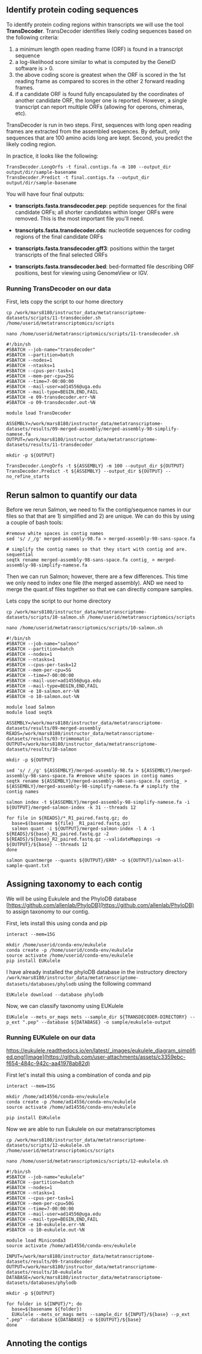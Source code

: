 ## Identify protein coding sequences
To identify protein coding regions within transcripts we will use the tool **TransDecoder**. TransDecoder identifies likely coding sequences based on the following criteria:

1. a minimum length open reading frame (ORF) is found in a transcript sequence
2. a log-likelihood score similar to what is computed by the GeneID software is > 0.
3. the above coding score is greatest when the ORF is scored in the 1st reading frame as compared to scores in the other 2 forward reading frames.
4. if a candidate ORF is found fully encapsulated by the coordinates of another candidate ORF, the longer one is reported. However, a single transcript can report multiple ORFs (allowing for operons, chimeras, etc).

TransDecoder is run in two steps. First, sequences with long open reading frames are extracted from the assembled sequences.  By default, only sequences that are 100 amino acids long are kept. Second, you predict the likely coding region. 

In practice, it looks like the following:

```
TransDecoder.LongOrfs -t final.contigs.fa -m 100 --output_dir output/dir/sample-basename
TransDecoder.Predict -t final.contigs.fa --output_dir output/dir/sample-basename
```

You will have four final outputs: 

* **transcripts.fasta.transdecoder.pep**: peptide sequences for the final candidate ORFs; all shorter candidates within longer ORFs were removed. This is the most important file you'll need.

* **transcripts.fasta.transdecoder.cds**: nucleotide sequences for coding regions of the final candidate ORFs
 
* **transcripts.fasta.transdecoder.gff3**: positions within the target transcripts of the final selected ORFs

* **transcripts.fasta.transdecoder.bed**: bed-formatted file describing ORF positions, best for viewing using GenomeView or IGV.


### Running TransDecoder on our data

First, lets copy the script to our home directory

```
cp /work/mars8180/instructor_data/metatranscriptome-datasets/scripts/11-transdecoder.sh /home/userid/metatranscriptomics/scripts
```

```
nano /home/userid/metatranscriptomics/scripts/11-transdecoder.sh
```

```
#!/bin/sh
#SBATCH --job-name="transdecoder"
#SBATCH --partition=batch
#SBATCH --nodes=1
#SBATCH --ntasks=1
#SBATCH --cpus-per-task=1
#SBATCH --mem-per-cpu=25G
#SBATCH --time=7-00:00:00
#SBATCH --mail-user=ad14556@uga.edu
#SBATCH --mail-type=BEGIN,END,FAIL
#SBATCH -e 09-transdecoder.err-%N
#SBATCH -o 09-transdecoder.out-%N

module load TransDecoder

ASSEMBLY=/work/mars8180/instructor_data/metatranscriptome-datasets/results/09-merged-assembly/merged-assembly-98-simplify-namese.fa
OUTPUT=/work/mars8180/instructor_data/metatranscriptome-datasets/results/11-transdecoder

mkdir -p ${OUTPUT}

TransDecoder.LongOrfs -t ${ASSEMBLY} -m 100 --output_dir ${OUTPUT}
TransDecoder.Predict -t ${ASSEMBLY} --output_dir ${OUTPUT} --no_refine_starts
```

## Rerun salmon to quantify our data

Before we rerun Salmon, we need to fix the contig/sequence names in our files so that that are 1) simplified and 2) are unique. We can do this by using a couple of bash tools: 

```
#remove white spaces in contig names
sed 's/ /_/g' merged-assembly-98.fa > merged-assembly-98-sans-space.fa 

# simplify the contig names so that they start with contig and are. sequential
seqtk rename merged-assembly-98-sans-space.fa contig_ > merged-assembly-98-simplify-namese.fa
```

Then we can run Salmon; however, there are a few differences. This time we only need to index one file (the merged assembly). AND we need to merge the quant.sf files together so that we can directly compare samples.

Lets copy the script to our home directory

```
cp /work/mars8180/instructor_data/metatranscriptome-datasets/scripts/10-salmon.sh /home/userid/metatranscriptomics/scripts
```

```
nano /home/userid/metatranscriptomics/scripts/10-salmon.sh
```

```
#!/bin/sh
#SBATCH --job-name="salmon"
#SBATCH --partition=batch
#SBATCH --nodes=1
#SBATCH --ntasks=1
#SBATCH --cpus-per-task=12
#SBATCH --mem-per-cpu=5G
#SBATCH --time=7-00:00:00
#SBATCH --mail-user=ad14556@uga.edu
#SBATCH --mail-type=BEGIN,END,FAIL
#SBATCH -e 10-salmon.err-%N
#SBATCH -o 10-salmon.out-%N

module load Salmon
module load seqtk

ASSEMBLY=/work/mars8180/instructor_data/metatranscriptome-datasets/results/09-merged-assembly
READS=/work/mars8180/instructor_data/metatranscriptome-datasets/results/03-trimmomatic
OUTPUT=/work/mars8180/instructor_data/metatranscriptome-datasets/results/10-salmon

mkdir -p ${OUTPUT}

sed 's/ /_/g' ${ASSEMBLY}/merged-assembly-98.fa > ${ASSEMBLY}/merged-assembly-98-sans-space.fa #remove white spaces in contig names
seqtk rename ${ASSEMBLY}/merged-assembly-98-sans-space.fa contig_ > ${ASSEMBLY}/merged-assembly-98-simplify-namese.fa # simplify the contig names

salmon index -t ${ASSEMBLY}/merged-assembly-98-simplify-namese.fa -i ${OUTPUT}/merged-salmon-index -k 31 --threads 12

for file in ${READS}/*_R1_paired.fastq.gz; do
  base=$(basename ${file} _R1_paired.fastq.gz)
  salmon quant -i ${OUTPUT}/merged-salmon-index -l A -1 ${READS}/${base}_R1_paired.fastq.gz -2 ${READS}/${base}_R2_paired.fastq.gz --validateMappings -o ${OUTPUT}/${base} --threads 12
done

salmon quantmerge --quants ${OUTPUT}/ERR* -o ${OUTPUT}/salmon-all-sample-quant.txt
```


## Assigning taxonomy to each contig
We will be using Eukulele and the PhyloDB database [https://github.com/allenlab/PhyloDB](https://github.com/allenlab/PhyloDB) to assign taxonomy to our contig. 

First, lets install this using conda and pip

```
interact --mem=15G

mkdir /home/userid/conda-env/eukulele
conda create -p /home/userid/conda-env/eukulele
source activate /home/userid/conda-env/eukulele
pip install EUKulele
```

I have already installed the phyloDB database in the instructory directory `/work/mars8180/instructor_data/metatranscriptome-datasets/databases/phylodb` using the following command

```
EUKulele download --database phylodb
```

Now, we can classify taxonomy using EUKulele

```
EUKulele --mets_or_mags mets --sample_dir ${TRANSDECODER-DIRECTORY} --p_ext ".pep" --database ${DATABASE} -o sample/eukulele-output
```

### Running EUKulele on our data
https://eukulele.readthedocs.io/en/latest/_images/eukulele_diagram_simplified.png![image](https://github.com/user-attachments/assets/c3359ebc-f654-484c-942c-aa41978ab82d)


First let's install this using a combination of conda and pip

```
interact --mem=15G

mkdir /home/ad14556/conda-env/eukulele
conda create -p /home/ad14556/conda-env/eukulele
source activate /home/ad14556/conda-env/eukulele

pip install EUKulele
```

Now we are able to run Eukulele on our metatranscriptomes

```
cp /work/mars8180/instructor_data/metatranscriptome-datasets/scripts/12-eukulele.sh /home/userid/metatranscriptomics/scripts

nano /home/userid/metatranscriptomics/scripts/12-eukulele.sh
```

```
#!/bin/sh
#SBATCH --job-name="eukulele"
#SBATCH --partition=batch
#SBATCH --nodes=1
#SBATCH --ntasks=1
#SBATCH --cpus-per-task=1
#SBATCH --mem-per-cpu=50G
#SBATCH --time=7-00:00:00
#SBATCH --mail-user=ad14556@uga.edu
#SBATCH --mail-type=BEGIN,END,FAIL
#SBATCH -e 10-eukulele.err-%N
#SBATCH -o 10-eukulele.out-%N

module load Miniconda3
source activate /home/ad14556/conda-env/eukulele

INPUT=/work/mars8180/instructor_data/metatranscriptome-datasets/results/09-transdecoder
OUTPUT=/work/mars8180/instructor_data/metatranscriptome-datasets/results/10-eukulele
DATABASE=/work/mars8180/instructor_data/metatranscriptome-datasets/databases/phylodb

mkdir -p ${OUTPUT}

for folder in ${INPUT}/*; do
  base=$(basename ${folder})
  EUKulele --mets_or_mags mets --sample_dir ${INPUT}/${base} --p_ext ".pep" --database ${DATABASE} -o ${OUTPUT}/${base}
done
```


## Annoting the contigs
